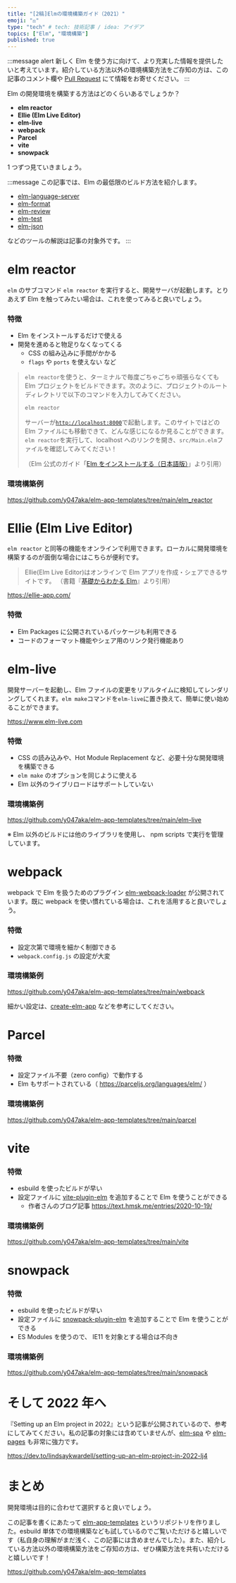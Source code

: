 ```yaml
---
title: "[2稿]Elmの環境構築ガイド（2021）"
emoji: "⚖️"
type: "tech" # tech: 技術記事 / idea: アイデア
topics: ["Elm", "環境構築"]
published: true
---
```


:::message alert
新しく Elm を使う方に向けて、より充実した情報を提供したいと考えています。紹介している方法以外の環境構築方法をご存知の方は、この記事のコメント欄や [Pull Request](https://github.com/y047aka/zenn-docs/blob/main/articles/install-elm-2021.md) にて情報をお寄せください。
:::

Elm の開発環境を構築する方法はどのくらいあるでしょうか？

- **elm reactor**
- **Ellie (Elm Live Editor)**
- **elm-live**
- **webpack**
- **Parcel**
- **vite**
- **snowpack**

1 つずつ見ていきましょう。

:::message
この記事では、Elm の最低限のビルド方法を紹介します。

- [elm-language-server]
- [elm-format]
- [elm-review]
- [elm-test]
- [elm-json]

などのツールの解説は記事の対象外です。
:::

[elm-language-server]: https://github.com/elm-tooling/elm-language-server
[elm-format]: https://github.com/avh4/elm-format
[elm-review]: https://github.com/jfmengels/node-elm-review
[elm-test]: https://github.com/elm-explorations/test
[elm-json]: https://github.com/zwilias/elm-json

# elm reactor

`elm` のサブコマンド `elm reactor` を実行すると、開発サーバが起動します。とりあえず Elm を触ってみたい場合は、これを使ってみると良いでしょう。

### 特徴

- Elm をインストールするだけで使える
- 開発を進めると物足りなくなってくる
  - CSS の組み込みに手間がかかる
  - `flags` や `ports` を使えない など

> `elm reactor`を使うと、ターミナルで毎度ごちゃごちゃ頑張らなくても Elm プロジェクトをビルドできます。次のように、プロジェクトのルートディレクトリで以下のコマンドを入力してみてください。
>
> ```bash
> elm reactor
> ```
>
> サーバーが[`http://localhost:8000`](http://localhost:8000)で起動します。このサイトではどの Elm ファイルにも移動できて、どんな感じになるか見ることができます。`elm reactor`を実行して、localhost へのリンクを開き、`src/Main.elm`ファイルを確認してみてください！
>
> （Elm 公式のガイド「[Elm をインストールする（日本語版）](https://guide.elm-lang.jp/install/elm.html)」より引用）

### 環境構築例

https://github.com/y047aka/elm-app-templates/tree/main/elm_reactor

# Ellie (Elm Live Editor)

`elm reactor` と同等の機能をオンラインで利用できます。ローカルに開発環境を構築するのが面倒な場合にはこちらが便利です。

> Ellie(Elm Live Editor)はオンラインで Elm アプリを作成・シェアできるサイトです。
> （書籍『[基礎からわかる Elm]』より引用）

https://ellie-app.com/

[基礎からわかる Elm]: https://www.c-r.com/book/detail/1299

### 特徴

- Elm Packages に公開されているパッケージも利用できる
- コードのフォーマット機能やシェア用のリンク発行機能あり

# elm-live

開発サーバーを起動し、Elm ファイルの変更をリアルタイムに検知してレンダリングしてくれます。`elm make`コマンドを`elm-live`に置き換えて、簡単に使い始めることができます。

https://www.elm-live.com

### 特徴

- CSS の読み込みや、Hot Module Replacement など、必要十分な開発環境を構築できる
- `elm make` のオプションを同じように使える
- Elm 以外のライブリロードはサポートしていない

### 環境構築例

https://github.com/y047aka/elm-app-templates/tree/main/elm-live

※ Elm 以外のビルドには他のライブラリを使用し、 npm scripts で実行を管理しています。

# webpack

webpack で Elm を扱うためのプラグイン [elm-webpack-loader] が公開されています。既に webpack を使い慣れている場合は、これを活用すると良いでしょう。

[elm-webpack-loader]: https://github.com/elm-community/elm-webpack-loader

### 特徴

- 設定次第で環境を細かく制御できる
- `webpack.config.js` の設定が大変

### 環境構築例

https://github.com/y047aka/elm-app-templates/tree/main/webpack

細かい設定は、[create-elm-app] などを参考にしてください。

[create-elm-app]: https://github.com/halfzebra/create-elm-app

# Parcel

### 特徴

- 設定ファイル不要（zero config）で動作する
- Elm もサポートされている（ https://parceljs.org/languages/elm/ ）

### 環境構築例

https://github.com/y047aka/elm-app-templates/tree/main/parcel

# vite

### 特徴

- esbuild を使ったビルドが早い
- 設定ファイルに [vite-plugin-elm] を追加することで Elm を使うことができる
  - 作者さんのブログ記事 https://text.hmsk.me/entries/2020-10-19/

[vite-plugin-elm]: https://github.com/hmsk/vite-plugin-elm

### 環境構築例

https://github.com/y047aka/elm-app-templates/tree/main/vite

# snowpack

### 特徴

- esbuild を使ったビルドが早い
- 設定ファイルに [snowpack-plugin-elm] を追加することで Elm を使うことができる
- ES Modules を使うので、 IE11 を対象とする場合は不向き

[snowpack-plugin-elm]: https://github.com/marc136/snowpack-plugin-elm

### 環境構築例

https://github.com/y047aka/elm-app-templates/tree/main/snowpack

# そして 2022 年へ

『Setting up an Elm project in 2022』という記事が公開されているので、参考にしてみてください。私の記事の対象には含めていませんが、[elm-spa] や [elm-pages] も非常に強力です。

https://dev.to/lindsaykwardell/setting-up-an-elm-project-in-2022-lj4

[elm-spa]: https://www.elm-spa.dev
[elm-pages]: https://elm-pages.com

# まとめ

開発環境は目的に合わせて選択すると良いでしょう。

この記事を書くにあたって [elm-app-templates] というリポジトリを作りました。esbuild 単体での環境構築なども試しているのでご覧いただけると嬉しいです（私自身の理解がまだ浅く、この記事には含めませんでした）。また、紹介している方法以外の環境構築方法をご存知の方は、ぜひ構築方法を共有いただけると嬉しいです！

https://github.com/y047aka/elm-app-templates

[elm-app-templates]: https://github.com/y047aka/elm-app-templates

